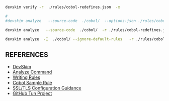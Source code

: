 

```bash

devskim verify -r  ./rules/cobol-redefines.json  -x

#
#devskim analyze   --source-code  ./cobol/  --options-json ./rules/cobol-redefines.json 

devskim analyze   --source-code  ./cobol/  -r ./rules/cobol-redefines.json  | jq

devskim analyze  -I  ./cobol/ --ignore-default-rules   -r ./rules/cobol-redefines.json >   results.sarif

```

## REFERENCES

- [DevSkim](https://github.com/microsoft/DevSkim/wiki)
- [Analyze Command](https://github.com/microsoft/DevSkim/wiki/Analyze-Command)
- [Writing Rules](https://github.com/microsoft/DevSkim/wiki/Writing-Rules)
- [Cobol Sample Rule](https://github.com/microsoft/DevSkim/blob/main/rules/default/security/TLS/tls_cobol.json)
- [SSL/TLS Configuration Guidance](https://github.com/microsoft/DevSkim/blob/main/guidance/DS440000.md)
- [GitHub Tun Project](https://github.com/EnriqueTun23/1640-LOCAL-ORDER-ADMI/blob/main/Codigo/Cobol/Noncompliance/COBVALU.cbl)
